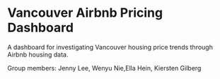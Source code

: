 # Vancouver Airbnb Pricing Dashboard
A dashboard for investigating Vancouver housing price trends through Airbnb housing data.

Group members: Jenny Lee, Wenyu Nie,Ella Hein, Kiersten Gilberg

